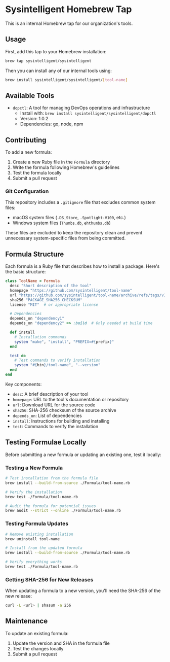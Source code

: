 # Sysintelligent Homebrew Tap

This is an internal Homebrew tap for our organization's tools.

## Usage

First, add this tap to your Homebrew installation:

```bash
brew tap sysintelligent/sysintelligent
```

Then you can install any of our internal tools using:

```bash
brew install sysintelligent/sysintelligent/[tool-name]
```

## Available Tools

- `dopctl`: A tool for managing DevOps operations and infrastructure
  - Install with: `brew install sysintelligent/sysintelligent/dopctl`
  - Version: 1.0.2
  - Dependencies: go, node, npm

## Contributing

To add a new formula:

1. Create a new Ruby file in the `Formula` directory
2. Write the formula following Homebrew's guidelines
3. Test the formula locally
4. Submit a pull request

### Git Configuration

This repository includes a `.gitignore` file that excludes common system files:
- macOS system files (`.DS_Store`, `.Spotlight-V100`, etc.)
- Windows system files (`Thumbs.db`, `ehthumbs.db`)

These files are excluded to keep the repository clean and prevent unnecessary system-specific files from being committed.

## Formula Structure

Each formula is a Ruby file that describes how to install a package. Here's the basic structure:

```ruby
class ToolName < Formula
  desc "Short description of the tool"
  homepage "https://github.com/sysintelligent/tool-name"
  url "https://github.com/sysintelligent/tool-name/archive/refs/tags/v1.0.0.tar.gz"
  sha256 "PACKAGE_SHA256_CHECKSUM"
  license "MIT"  # or appropriate license

  # Dependencies
  depends_on "dependency1"
  depends_on "dependency2" => :build  # Only needed at build time

  def install
    # Installation commands
    system "make", "install", "PREFIX=#{prefix}"
  end

  test do
    # Test commands to verify installation
    system "#{bin}/tool-name", "--version"
  end
end
```

Key components:
- `desc`: A brief description of your tool
- `homepage`: URL to the tool's documentation or repository
- `url`: Download URL for the source code
- `sha256`: SHA-256 checksum of the source archive
- `depends_on`: List of dependencies
- `install`: Instructions for building and installing
- `test`: Commands to verify the installation

## Testing Formulae Locally

Before submitting a new formula or updating an existing one, test it locally:

### Testing a New Formula

```bash
# Test installation from the formula file
brew install --build-from-source ./Formula/tool-name.rb

# Verify the installation
brew test ./Formula/tool-name.rb

# Audit the formula for potential issues
brew audit --strict --online ./Formula/tool-name.rb
```

### Testing Formula Updates

```bash
# Remove existing installation
brew uninstall tool-name

# Install from the updated formula
brew install --build-from-source ./Formula/tool-name.rb

# Verify everything works
brew test ./Formula/tool-name.rb
```

### Getting SHA-256 for New Releases

When updating a formula to a new version, you'll need the SHA-256 of the new release:

```bash
curl -L <url> | shasum -a 256
```

## Maintenance

To update an existing formula:
1. Update the version and SHA in the formula file
2. Test the changes locally
3. Submit a pull request 